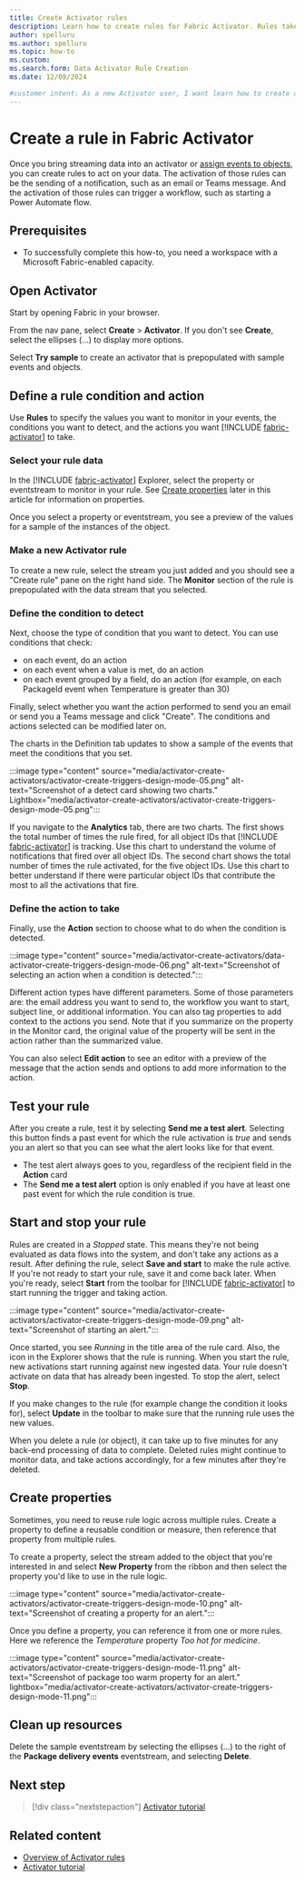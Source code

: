 ```yaml
---
title: Create Activator rules
description: Learn how to create rules for Fabric Activator. Rules take action on your data, such as sending notifications and starting automated workflows. 
author: spelluru
ms.author: spelluru
ms.topic: how-to
ms.custom: 
ms.search.form: Data Activator Rule Creation
ms.date: 12/09/2024

#customer intent: As a new Activator user, I want learn how to create a rule so that I can receive notifications about my streaming data or trigger automated workflows.
---
```


# Create a rule in Fabric Activator

Once you bring streaming data into an activator or [assign events to objects](activator-assign-data-objects.md#assign-data-to-objects-in-activator), you can create rules to act on your data. The activation of those rules can be the sending of a notification, such as an email or Teams message. And the activation of those rules can trigger a workflow, such as starting a Power Automate flow.

## Prerequisites

- To successfully complete this how-to, you need a workspace with a Microsoft Fabric-enabled capacity.

## Open Activator

Start by opening Fabric in your browser.

From the nav pane, select **Create** > **Activator**. If you don't see **Create**, select the ellipses (...) to display more options.

Select **Try sample** to create an activator that is prepopulated with sample events and objects.

## Define a rule condition and action

Use **Rules** to specify the values you want to monitor in your events, the conditions you want to detect, and the actions you want [!INCLUDE [fabric-activator](../includes/fabric-activator.md)] to take.

### Select your rule data

In the [!INCLUDE [fabric-activator](../includes/fabric-activator.md)] Explorer, select the property or eventstream to monitor in your rule. See [Create properties](#create-properties) later in this article for information on properties.

Once you select a property or eventstream, you see a preview of the values for a sample of the instances of the object.

### Make a new Activator rule

To create a new rule, select the stream you just added and you should see a "Create rule" pane on the right hand side. The **Monitor** section of the rule is prepopulated with the data stream that you selected.

### Define the condition to detect

Next, choose the type of condition that you want to detect. You can use conditions that check:

- on each event, do an action
- on each event when a value is met, do an action
- on each event grouped by a field, do an action (for example, on each PackageId event when Temperature is greater than 30)

Finally, select whether you want the action performed to send you an email or send you a Teams message and click "Create". The conditions and actions selected can be modified later on.

The charts in the Definition tab updates to show a sample of the events that meet the conditions that you set.

:::image type="content" source="media/activator-create-activators/activator-create-triggers-design-mode-05.png" alt-text="Screenshot of a detect card showing two charts." Lightbox="media/activator-create-activators/activator-create-triggers-design-mode-05.png":::

If you navigate to the **Analytics** tab, there are two charts. The first shows the total number of times the rule fired, for all object IDs that [!INCLUDE [fabric-activator](../includes/fabric-activator.md)] is tracking. Use this chart to understand the volume of notifications that fired over all object IDs. The second chart shows the total number of times the rule activated, for the five object IDs. Use this chart to better understand if there were particular object IDs that contribute the most to all the activations that fire.

### Define the action to take

Finally, use the **Action** section to choose what to do when the condition is detected.

:::image type="content" source="media/activator-create-activators/data-activator-create-triggers-design-mode-06.png" alt-text="Screenshot of selecting an action when a condition is detected.":::

Different action types have different parameters. Some of those parameters are: the email address you want to send to, the workflow you want to start, subject line, or additional information. You can also tag properties to add context to the actions you send. Note that if you summarize on the property in the Monitor card, the original value of the property will be sent in the action rather than the summarized value.

You can also select **Edit action** to see an editor with a preview of the message that the action sends and options to add more information to the action.

## Test your rule

After you create a rule, test it by selecting **Send me a test alert**. Selecting this button finds a past event for which the rule activation is *true* and sends you an alert so that you can see what the alert looks like for that event.  

* The test alert always goes to you, regardless of the recipient field in the **Action** card
* The **Send me a test alert** option is only enabled if you have at least one past event for which the rule condition is true.

## Start and stop your rule

Rules are created in a *Stopped* state. This means they're not being evaluated as data flows into the system, and don't take any actions as a result. After defining the rule, select **Save and start** to make the rule active. If you're not ready to start your rule, save it and come back later. When you're ready, select **Start** from the toolbar for [!INCLUDE [fabric-activator](../includes/fabric-activator.md)] to start running the trigger and taking action.

:::image type="content" source="media/activator-create-activators/activator-create-triggers-design-mode-09.png" alt-text="Screenshot of starting an alert.":::

Once started, you see *Running* in the title area of the rule card. Also, the icon in the Explorer shows that the rule is running. When you start the rule, new activations start running against new ingested data. Your rule doesn't activate on data that has already been ingested. To stop the alert, select **Stop**.

If you make changes to the rule (for example change the condition it looks for), select **Update** in the toolbar to make sure that the running rule uses the new values.

When you delete a rule (or object), it can take up to five minutes for any back-end processing of data to complete. Deleted rules might continue to monitor data, and take actions accordingly, for a few minutes after they're deleted.

## Create properties

Sometimes, you need to reuse rule logic across multiple rules. Create a property to define a reusable condition or measure, then reference that property from multiple rules.

To create a property, select the stream added to the object that you're interested in and select **New Property** from the ribbon and then select the property you'd like to use in the rule logic.

:::image type="content" source="media/activator-create-activators/activator-create-triggers-design-mode-10.png" alt-text="Screenshot of creating a property for an alert.":::

Once you define a property, you can reference it from one or more rules. Here we reference the *Temperature* property *Too hot for medicine*.

:::image type="content" source="media/activator-create-activators/activator-create-triggers-design-mode-11.png" alt-text="Screenshot of package too warm property for an alert."  lightbox="media/activator-create-activators/activator-create-triggers-design-mode-11.png":::

## Clean up resources

Delete the sample eventstream by selecting the ellipses (...) to the right of the **Package delivery events** eventstream, and selecting **Delete**.

## Next step

> [!div class="nextstepaction"]
> [Activator tutorial](activator-tutorial.md)

## Related content

* [Overview of Activator rules](activator-rules-overview.md)
* [Activator tutorial](activator-tutorial.md)
